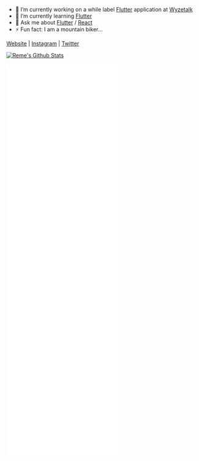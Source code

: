- 🔭 I’m currently working on a while label [Flutter](https://flutter.dev) application at [Wyzetalk](https://www.wyzetalk.com)
- 🌱 I’m currently learning [Flutter](https://flutter.dev)
- 💬 Ask me about [Flutter](https://flutter.dev) / [React](https://reactjs.org/)
- ⚡ Fun fact: I am a mountain biker...

[Website](https://www.remelehane.dev) | [Instagram](https://www.instagram.com/reme.lehane/) | [Twitter](https://twitter.com/RemeJuan)

[![Reme's Github Stats](https://github-readme-stats.vercel.app/api?username=RemeJuan&count_private=true&theme=default&show_icons=true)](https://github.com/RemeJuan)

![Metrics](https://raw.githubusercontent.com/RemeJuan/RemeJuan/master/github-metrics.svg)
